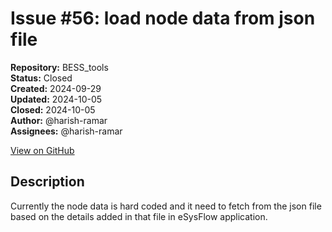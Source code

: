# Issue #56: load node data from json file

**Repository:** BESS_tools  
**Status:** Closed  
**Created:** 2024-09-29  
**Updated:** 2024-10-05  
**Closed:** 2024-10-05  
**Author:** @harish-ramar  
**Assignees:** @harish-ramar  

[View on GitHub](https://github.com/Simtestlab/BESS_tools/issues/56)

## Description

Currently the node data is hard coded and it need to fetch from the json file based on the details added in that file in eSysFlow application.